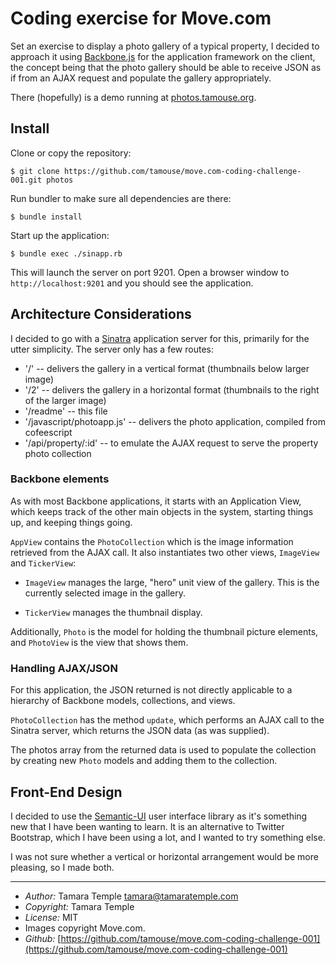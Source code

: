 # Coding exercise for Move.com

Set an exercise to display a photo gallery of a typical property, I
decided to approach it using [Backbone.js](http://backbonejs.org) for
the application framework on the client, the concept being that the
photo gallery should be able to receive JSON as if from an AJAX
request and populate the gallery appropriately.

There (hopefully) is a demo running at
[photos.tamouse.org](http://photos.tamouse.org).

## Install

Clone or copy the repository:

    $ git clone https://github.com/tamouse/move.com-coding-challenge-001.git photos

Run bundler to make sure all dependencies are there:

    $ bundle install

Start up the application:

    $ bundle exec ./sinapp.rb

This will launch the server on port 9201. Open a browser window to
`http://localhost:9201` and you should see the application.

## Architecture Considerations

I decided to go with a [Sinatra](http://sinatrarb.com) application
server for this, primarily for the utter simplicity. The server only
has a few routes:

- '/' -- delivers the gallery in a vertical format (thumbnails below
  larger image)
- '/2' -- delivers the gallery in a horizontal format (thumbnails to
  the right of the larger image)
- '/readme' -- this file
- '/javascript/photoapp.js' -- delivers the photo application,
  compiled from cofeescript
- '/api/property/:id' -- to emulate the AJAX request to serve the
  property photo collection

### Backbone elements

As with most Backbone applications, it starts with an Application
View, which keeps track of the other main objects in the system,
starting things up, and keeping things going.

`AppView` contains the `PhotoCollection` which is the image
information retrieved from the AJAX call. It also instantiates two
other views, `ImageView` and `TickerView`:

- `ImageView` manages the large, "hero" unit view of the gallery. This
  is the currently selected image in the gallery.

- `TickerView` manages the thumbnail display.

Additionally, `Photo` is the model for holding the thumbnail picture
elements, and `PhotoView` is the view that shows them.

### Handling AJAX/JSON 

For this application, the JSON returned is not directly applicable to
a hierarchy of Backbone models, collections, and views.

`PhotoCollection` has the method `update`, which performs an AJAX call
to the Sinatra server, which returns the JSON data (as was supplied).

The photos array from the returned data is used to populate the
collection by creating new `Photo` models and adding them to the
collection.


## Front-End Design

I decided to use the [Semantic-UI](http://semantic-ui.com/) user
interface library as it's something new that I have been wanting to
learn. It is an alternative to Twitter Bootstrap, which I have been
using a lot, and I wanted to try something else.

I was not sure whether a vertical or horizontal arrangement would be
more pleasing, so I made both.


*******

- *Author:* Tamara Temple <tamara@tamaratemple.com>
- *Copyright:* Tamara Temple
- *License:* MIT
- Images copyright Move.com.
- *Github:* [https://github.com/tamouse/move.com-coding-challenge-001](https://github.com/tamouse/move.com-coding-challenge-001)

